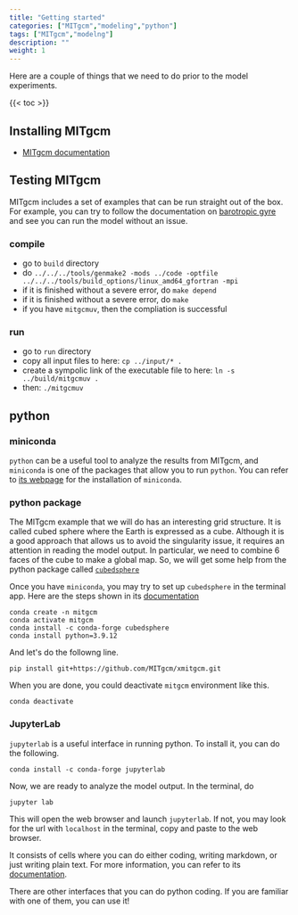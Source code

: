 ```yaml
---
title: "Getting started"
categories: ["MITgcm","modeling","python"]
tags: ["MITgcm","modelng"]
description: ""
weight: 1
---
```


Here are a couple of things that we need to do prior to the model experiments.

{{< toc >}}

## Installing MITgcm
- [MITgcm documentation](https://mitgcm.readthedocs.io/en/latest/getting_started/getting_started.html)
<!-- - [Installing MITgcm on OSX by Jody Klymak](https://jklymak.github.io/MITgcmExampleSteadyGauss/install.html)
- [Installing MITgcm on OSX by Clark Richards](https://www.clarkrichards.org/2022/01/21/first-try-running-mitgcm/) -->

## Testing MITgcm
MITgcm includes a set of examples that can be run straight out of the box. For example, you can try to follow the documentation on [barotropic gyre](https://mitgcm.readthedocs.io/en/latest/examples/barotropic_gyre/barotropic_gyre.html) and see you can run the model without an issue.

### compile
- go to `build` directory
- do `../../../tools/genmake2 -mods ../code -optfile ../../../tools/build_options/linux_amd64_gfortran -mpi`
- if it is finished without a severe error, do `make depend`
- if it is finished without a severe error, do `make`
- if you have `mitgcmuv`, then the compliation is successful

### run
- go to `run` directory
- copy all input files to here: `cp ../input/* .`
- create a sympolic link of the executable file to here: `ln -s ../build/mitgcmuv .`
- then: `./mitgcmuv`

## python
### miniconda
`python` can be a useful tool to analyze the results from MITgcm, and `miniconda` is one of the packages that allow you to run `python`.
You can refer to [its webpage](https://docs.anaconda.com/miniconda/miniconda-install/) for the installation of `miniconda`.

### python package
The MITgcm example that we will do has an interesting grid structure. It is called cubed sphere where the Earth is expressed as a cube. Although it is a good approach that allows us to avoid the singularity issue, it requires an attention in reading the model output. In particular, we need to combine 6 faces of the cube to make a global map. So, we will get some help from the python package called [`cubedsphere`](https://cubedsphere.readthedocs.io/en/latest/index.html)

Once you have `miniconda`, you may try to set up `cubedsphere` in the terminal app.
Here are the steps shown in its [documentation](https://cubedsphere.readthedocs.io/en/latest/installation.html)
```
conda create -n mitgcm
conda activate mitgcm
conda install -c conda-forge cubedsphere
conda install python=3.9.12
```
And let's do the followng line.
```
pip install git+https://github.com/MITgcm/xmitgcm.git
```
When you are done, you could deactivate `mitgcm` environment like this.
```
conda deactivate
```
### JupyterLab
`jupyterlab` is a useful interface in running python. To install it, you can do the following.
```
conda install -c conda-forge jupyterlab
```
Now, we are ready to analyze the model output.
In the terminal, do 
```
jupyter lab
```

This will open the web browser and launch `jupyterlab`. 
If not, you may look for the url with `localhost` in the terminal, copy and paste to the web browser.

It consists of cells where you can do either coding, writing markdown, or just writing plain text. For more information, you can refer to its [documentation](https://jupyterlab.readthedocs.io/en/latest/).

There are other interfaces that you can do python coding. If you are familiar with one of them, you can use it!

